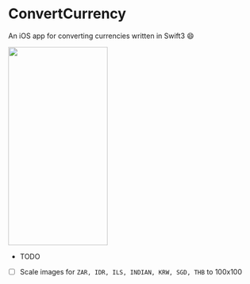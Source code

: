 # ConvertCurrency
An iOS app for converting currencies written in Swift3 :smile: 

<img src="https://raw.githubusercontent.com/gkye/ConvertCurrency/master/Assets/MockUp.jpg" data-canonical-src="https://raw.githubusercontent.com/gkye/ConvertCurrency/master/Assets/MockUp.jpg" width="200" height="400" />


* TODO 

- [ ] Scale images for `ZAR, IDR, ILS, INDIAN, KRW, SGD, THB` to 100x100
